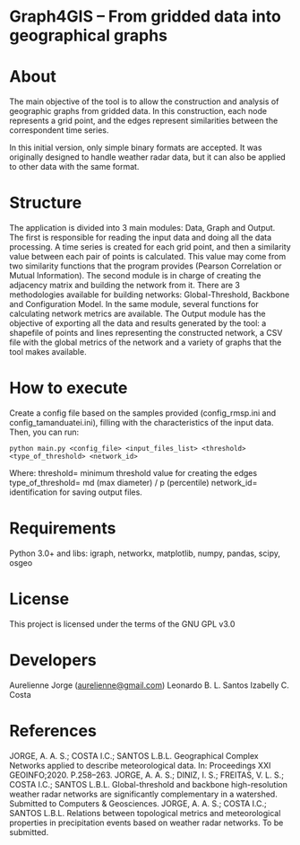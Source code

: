 # Graph4GIS – From gridded data into geographical graphs

# About
The main objective of the tool is to allow the construction and analysis of geographic graphs from gridded data. In this construction, each node represents a grid point, and the edges represent similarities between the correspondent time series.

In this initial version, only simple binary formats are accepted. It was originally designed to handle weather radar data, but it can also be applied to other data with the same format. 

# Structure
The application is divided into 3 main modules: Data, Graph and Output. The first is responsible for reading the input data and doing all the data processing. 
A time series is created for each grid point, and then a similarity value between each pair of points is calculated. This value may come from two similarity functions that the program provides (Pearson Correlation or Mutual Information). The second module is in charge of creating the adjacency matrix and building the network from it. There are 3 methodologies available for building networks: Global-Threshold, Backbone and Configuration Model. In the same module, several functions for calculating network metrics are available. The Output module has the objective of exporting all the data and results generated by the tool: a shapefile of points and lines representing the constructed network, a CSV file with the global metrics of the network and a variety of graphs that the tool makes available.

# How to execute
Create a config file based on the samples provided (config_rmsp.ini and config_tamanduatei.ini), filling with the characteristics of the input data.
Then, you can run:

    python main.py <config_file> <input_files_list> <threshold> <type_of_threshold> <network_id>
    
Where:
threshold= minimum threshold value for creating the edges
type_of_threshold= md (max diameter) / p (percentile)
network_id= identification for saving output files.

# Requirements
Python 3.0+ and libs: igraph, networkx, matplotlib, numpy, pandas, scipy, osgeo 

# License
This project is licensed under the terms of the GNU GPL v3.0

# Developers 
Aurelienne Jorge (aurelienne@gmail.com) 
Leonardo B. L. Santos
Izabelly C. Costa

# References
JORGE, A. A. S.; COSTA I.C.; SANTOS L.B.L. Geographical Complex Networks applied to describe meteorological data. In: Proceedings XXI GEOINFO;2020. P.258–263. 
JORGE, A. A. S.; DINIZ, I. S.; FREITAS, V. L. S.; COSTA I.C.; SANTOS L.B.L. Global-threshold and backbone high-resolution weather radar networks are significantly complementary in a watershed. Submitted to Computers & Geosciences.
JORGE, A. A. S.; COSTA I.C.; SANTOS L.B.L. Relations between topological metrics and meteorological properties in precipitation events based on weather radar networks. To be submitted.
